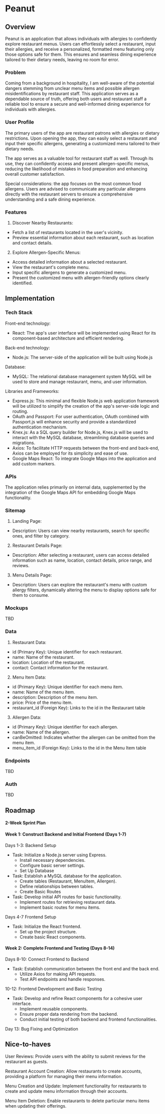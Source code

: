 # Peanut

## Overview

Peanut is an application that allows individuals with allergies to confidently explore restaurant menus. Users can effortlessly select a restaurant, input their allergies, and receive a personalized, formatted menu featuring only those options safe for them. This ensures and seamless dining experience tailored to their dietary needs, leaving no room for error.

### Problem

Coming from a background in hospitality, I am well-aware of the potential dangers stemming from unclear menu items and possible allergen misidentifications by restaurant staff. This application serves as a dependable source of truth, offering both users and restaurant staff a reliable tool to ensure a secure and well-informed dining experience for individuals with allergies.

### User Profile

The primary users of the app are restaurant patrons with allergies or dietary restrictions. Upon opening the app, they can easily select a restaurant and input their specific allergens, generating a customized menu tailored to their dietary needs. 

The app serves as a valuable tool for restaurant staff as well. Through its use, they can confidently access and present allergen-specific menus, reducing the likelihood of mistakes in food preparation and enhancing overall customer satisfaction.

Special considerations: the app focuses on the most common food allergens. Users are advised to communicate any particular allergens directly with the restaurant servers to ensure a comprehensive understanding and a safe dining experience.

### Features

1. Discover Nearby Restaurants:
- Fetch a list of restaurants located in the user's vicinity.
- Preview essential information about each restaurant, such as location and contact details.

2. Explore Allergen-Specific Menus:
- Access detailed information about a selected restaurant.
- View the restaurant's complete menu.
- Input specific allergens to generate a customized menu.
- Present the customized menu with allergen-friendly options clearly identified.

## Implementation

### Tech Stack

Front-end technology:
- React: The app's user interface will be implemented using React for its component-based architecture and efficient rendering.

Back-end technology:
- Node.js: The server-side of the application will be built using Node.js

Database:
- MySQL: The relational database management system MySQL will be used to store and manage restaurant, menu, and user information.

Libraries and Frameworks:
- Express.js: This minimal and flexible Node.js web application framework will be utilized to simplify the creation of the app's server-side logic and routing.
- OAuth and Passport: For user authentication, OAuth combined with Passport.js will enhance security and provide a standardized authentication mechanism.
- Knex.js: As a SQL query builder for Node.js, Knex.js will be used to interact with the MySQL database, streamlining database queries and migrations.
- Axios: To facilitate HTTP requests between the front-end and back-end, Axios can be employed for its simplicity and ease of use.
- Google Maps React: To integrate Google Maps into the application and add custom markers.

### APIs

The application relies primarily on internal data, supplemented by the integration of the Google Maps API for embedding Google Maps functionality.

### Sitemap

1. Landing Page:
- Description: Users can view nearby restaurants, search for specific ones, and filter by category.

2. Restaurant Details Page:
- Description: After selecting a restaurant, users can access detailed information such as name, location, contact details, price range, and reviews.

3. Menu Details Page:
- Description: Users can explore the restaurant's menu with custom allergy filters, dynamically altering the menu to display options safe for them to consume.

### Mockups

TBD

### Data

1. Restaurant Data:
- id (Primary Key): Unique identifier for each restaurant.
- name: Name of the restaurant.
- location: Location of the restaurant.
- contact: Contact information for the restaurant.

2. Menu Item Data:
- id (Primary Key): Unique identifier for each menu item.
- name: Name of the menu item.
- description: Description of the menu item.
- price: Price of the menu item.
- restaurant_id (Foreign Key): Links to the id in the Restaurant table

3. Allergen Data:
- id (Primary Key): Unique identifier for each allergen.
- name: Name of the allergen.
- canBeOmitted: Indicates whether the allergen can be omitted from the menu item.
- menu_item_id (Foreign Key): Links to the id in the Menu Item table

### Endpoints

TBD

### Auth

TBD

## Roadmap

#### 2-Week Sprint Plan

#### Week 1: Construct Backend and Initial Frontend (Days 1-7)

Days 1-3: Backend Setup
- Task: Initialize a Node.js server using Express.
    - Install necessary dependencies.
    - Configure basic server settings.
    - Set Up Database 
- Task: Establish a MySQL database for the application.
    - Create tables (Restaurant, MenuItem, Allergen).
    - Define relationships between tables.
    - Create Basic Routes 
- Task: Develop initial API routes for basic functionality.
    - Implement routes for retrieving restaurant data.
    - Implement basic routes for menu items.

Days 4-7 Frontend Setup
- Task: Initialize the React frontend.
    - Set up the project structure.
    - Create basic React components.

#### Week 2: Complete Frontend and Testing (Days 8-14)

Days 8-10: Connect Frontend to Backend
- Task: Establish communication between the front end and the back end.
    - Utilize Axios for making API requests.
    - Test API endpoints and handle responses.

10-12: Frontend Development and Basic Testing
- Task: Develop and refine React components for a cohesive user interface.
    - Implement reusable components.
    - Ensure proper data rendering from the backend.
    - Conduct initial testing of both backend and frontend functionalities.

Day 13: Bug Fixing and Optimization

## Nice-to-haves

User Reviews: Provide users with the ability to submit reviews for the restaurant as guests.

Restaurant Account Creation: Allow restaurants to create accounts, providing a platform for managing their menu information.

Menu Creation and Update: Implement functionality for restaurants to create and update menu information through their accounts.

Menu Item Deletion: Enable restaurants to delete particular menu items when updating their offerings.
